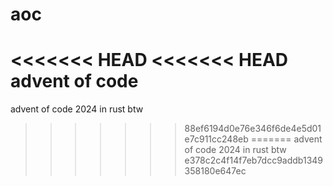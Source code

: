 # aoc
<<<<<<< HEAD
<<<<<<< HEAD
advent of code
=======
advent of code 2024 in rust btw
>>>>>>> 88ef6194d0e76e346f6de4e5d01e7c911cc248eb
=======
advent of code 2024 in rust btw
>>>>>>> e378c2c4f14f7eb7dcc9addb1349358180e647ec
